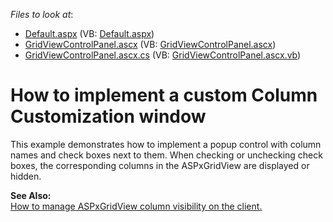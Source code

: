 <!-- default file list -->
*Files to look at*:

* [Default.aspx](./CS/WebSite/Default.aspx) (VB: [Default.aspx](./VB/WebSite/Default.aspx))
* [GridViewControlPanel.ascx](./CS/WebSite/GridViewControlPanel.ascx) (VB: [GridViewControlPanel.ascx](./VB/WebSite/GridViewControlPanel.ascx))
* [GridViewControlPanel.ascx.cs](./CS/WebSite/GridViewControlPanel.ascx.cs) (VB: [GridViewControlPanel.ascx.vb](./VB/WebSite/GridViewControlPanel.ascx.vb))
<!-- default file list end -->
# How to implement a custom Column Customization window


<p>This example demonstrates how to implement a popup control with column names and check boxes next to them. When checking or unchecking check boxes, the corresponding columns in the ASPxGridView are displayed or hidden.</p><p><strong>See Also:</strong><br />
<a href="https://www.devexpress.com/Support/Center/p/E1311">How to manage ASPxGridView column visibility on the client.</a></p>

<br/>


